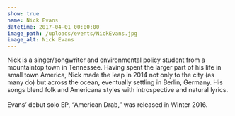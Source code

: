 ```yaml
---
show: true
name: Nick Evans
datetime: 2017-04-01 00:00:00
image_path: /uploads/events/NickEvans.jpg
image_alt: Nick Evans
---
```



Nick is a singer/songwriter and environmental policy student from a mountaintop town in Tennessee. Having spent the larger part of his life in small town America, Nick made the leap in 2014 not only to the city (as many do) but across the ocean, eventually settling in Berlin, Germany. His songs blend folk and Americana styles with introspective and natural lyrics.
<br>
<br>Evans’ debut solo EP, “American Drab,” was released in Winter 2016.